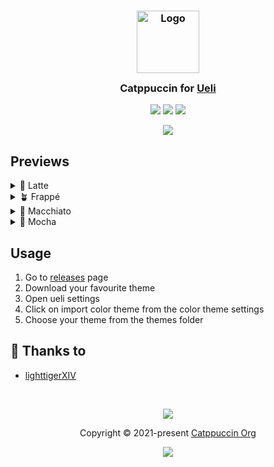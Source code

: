 <h3 align="center">
	<img src="https://raw.githubusercontent.com/catppuccin/catppuccin/main/assets/logos/exports/1544x1544_circle.png" width="100" alt="Logo"/><br/>
	<img src="https://raw.githubusercontent.com/catppuccin/catppuccin/main/assets/misc/transparent.png" height="30" width="0px"/>
	Catppuccin for <a href="https://ueli.app/#/">Ueli</a>
	<img src="https://raw.githubusercontent.com/catppuccin/catppuccin/main/assets/misc/transparent.png" height="30" width="0px"/>
</h3>

<p align="center">
	<a href="https://github.com/catppuccin/ueli/stargazers"><img src="https://img.shields.io/github/stars/catppuccin/template?colorA=363a4f&colorB=b7bdf8&style=for-the-badge"></a>
	<a href="https://github.com/catppuccin/ueli/issues"><img src="https://img.shields.io/github/issues/catppuccin/template?colorA=363a4f&colorB=f5a97f&style=for-the-badge"></a>
	<a href="https://github.com/catppuccin/ueli/contributors"><img src="https://img.shields.io/github/contributors/catppuccin/template?colorA=363a4f&colorB=a6da95&style=for-the-badge"></a>
</p>

<p align="center">
	<img src="https://github.com/lighttigerXIV/ueli/blob/master/assets/preview.webp"/>
</p>

## Previews

<details>
<summary>🌻 Latte</summary>
<img src="https://github.com/lighttigerXIV/ueli/blob/master/assets/latte.png"/>
</details>
<details>
<summary>🪴 Frappé</summary>
<img src="https://github.com/lighttigerXIV/ueli/blob/master/assets/frappe.png"/>
</details>
<details>
<summary>🌺 Macchiato</summary>
<img src="https://github.com/lighttigerXIV/ueli/blob/master/assets/macchiato.png"/>
</details>
<details>
<summary>🌿 Mocha</summary>
<img src="https://github.com/lighttigerXIV/ueli/blob/master/assets/mocha.png"/>
</details>

## Usage

1. Go to [releases](https://github.com/lighttigerXIV/ueli/releases) page
2. Download your favourite theme
3. Open ueli settings
4. Click on import color theme from the color theme settings
5. Choose your theme from the themes folder

## 💝 Thanks to

- [lighttigerXIV](https://github.com/lighttigerXIV)

&nbsp;

<p align="center">
	<img src="https://raw.githubusercontent.com/catppuccin/catppuccin/main/assets/footers/gray0_ctp_on_line.svg?sanitize=true" />
</p>

<p align="center">
	Copyright &copy; 2021-present <a href="https://github.com/catppuccin" target="_blank">Catppuccin Org</a>
</p>

<p align="center">
	<a href="https://github.com/catppuccin/catppuccin/blob/main/LICENSE"><img src="https://img.shields.io/static/v1.svg?style=for-the-badge&label=License&message=MIT&logoColor=d9e0ee&colorA=363a4f&colorB=b7bdf8"/></a>
</p>
